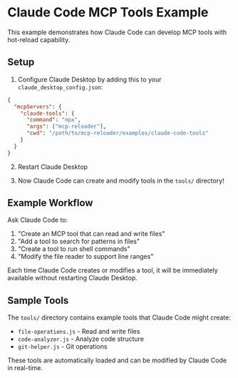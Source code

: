 # Claude Code MCP Tools Example

This example demonstrates how Claude Code can develop MCP tools with hot-reload capability.

## Setup

1. Configure Claude Desktop by adding this to your `claude_desktop_config.json`:

```json
{
  "mcpServers": {
    "claude-tools": {
      "command": "npx",
      "args": ["mcp-reloader"],
      "cwd": "/path/to/mcp-reloader/examples/claude-code-tools"
    }
  }
}
```

2. Restart Claude Desktop

3. Now Claude Code can create and modify tools in the `tools/` directory!

## Example Workflow

Ask Claude Code to:

1. "Create an MCP tool that can read and write files"
2. "Add a tool to search for patterns in files"
3. "Create a tool to run shell commands"
4. "Modify the file reader to support line ranges"

Each time Claude Code creates or modifies a tool, it will be immediately available without restarting Claude Desktop.

## Sample Tools

The `tools/` directory contains example tools that Claude Code might create:

- `file-operations.js` - Read and write files
- `code-analyzer.js` - Analyze code structure
- `git-helper.js` - Git operations

These tools are automatically loaded and can be modified by Claude Code in real-time.